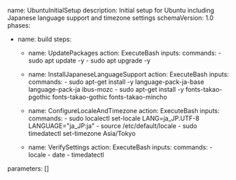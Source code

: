 name: UbuntuInitialSetup
description: Initial setup for Ubuntu including Japanese language support and timezone settings
schemaVersion: 1.0
phases:
  - name: build
    steps:
      - name: UpdatePackages
        action: ExecuteBash
        inputs:
          commands:
            - sudo apt update -y
            - sudo apt upgrade -y

      - name: InstallJapaneseLanguageSupport
        action: ExecuteBash
        inputs:
          commands:
            - sudo apt-get install -y language-pack-ja-base language-pack-ja ibus-mozc
            - sudo apt-get install -y fonts-takao-pgothic fonts-takao-gothic fonts-takao-mincho

      - name: ConfigureLocaleAndTimezone
        action: ExecuteBash
        inputs:
          commands:
            - sudo localectl set-locale LANG=ja_JP.UTF-8 LANGUAGE="ja_JP:ja"
            - source /etc/default/locale
            - sudo timedatectl set-timezone Asia/Tokyo

      - name: VerifySettings
        action: ExecuteBash
        inputs:
          commands:
            - locale
            - date
            - timedatectl

parameters: []
